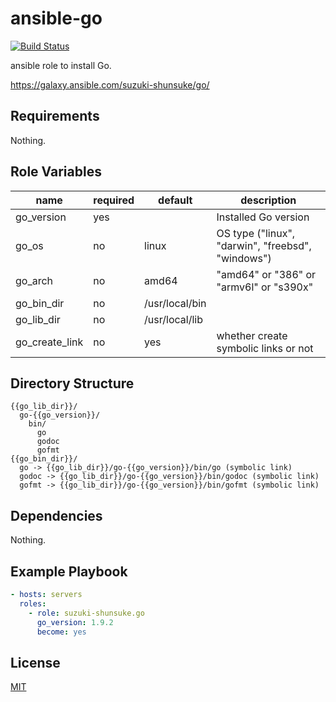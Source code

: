 # ansible-go

[![Build Status](https://travis-ci.org/suzuki-shunsuke/ansible-go.svg?branch=master)](https://travis-ci.org/suzuki-shunsuke/ansible-go)

ansible role to install Go.

https://galaxy.ansible.com/suzuki-shunsuke/go/

## Requirements

Nothing.

## Role Variables

name | required | default | description
--- | --- | --- | ---
go_version | yes |  | Installed Go version
go_os | no | linux | OS type ("linux", "darwin", "freebsd", "windows")
go_arch | no | amd64 | "amd64" or "386" or "armv6l" or "s390x"
go_bin_dir | no | /usr/local/bin |
go_lib_dir | no | /usr/local/lib |
go_create_link | no | yes | whether create symbolic links or not

## Directory Structure

```
{{go_lib_dir}}/
  go-{{go_version}}/
    bin/
      go
      godoc
      gofmt
{{go_bin_dir}}/
  go -> {{go_lib_dir}}/go-{{go_version}}/bin/go (symbolic link)
  godoc -> {{go_lib_dir}}/go-{{go_version}}/bin/godoc (symbolic link)
  gofmt -> {{go_lib_dir}}/go-{{go_version}}/bin/gofmt (symbolic link)
```

## Dependencies

Nothing.

## Example Playbook

```yaml
- hosts: servers
  roles:
    - role: suzuki-shunsuke.go
      go_version: 1.9.2
      become: yes
```

## License

[MIT](LICENSE)
